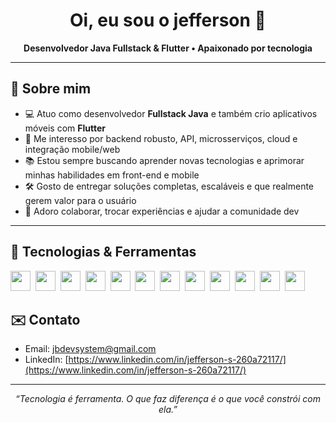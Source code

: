 <h1 align="center">Oi, eu sou o jefferson 👋</h1>

<p align="center">
  <b>Desenvolvedor Java Fullstack & Flutter • Apaixonado por tecnologia</b>
</p>

---

## 🚀 Sobre mim

- 💻 Atuo como desenvolvedor **Fullstack Java** e também crio aplicativos móveis com **Flutter**
- 👀 Me interesso por backend robusto, API, microsserviços, cloud e integração mobile/web
- 📚 Estou sempre buscando aprender novas tecnologias e aprimorar minhas habilidades em front-end e mobile
- 🛠️ Gosto de entregar soluções completas, escaláveis e que realmente gerem valor para o usuário
- 🤝 Adoro colaborar, trocar experiências e ajudar a comunidade dev

---

## 🧰 Tecnologias & Ferramentas

<img src="https://cdn.jsdelivr.net/gh/devicons/devicon/icons/java/java-original.svg" height="32"/>&nbsp;
<img src="https://cdn.jsdelivr.net/gh/devicons/devicon/icons/spring/spring-original.svg" height="32"/>&nbsp;
<img src="https://cdn.jsdelivr.net/gh/devicons/devicon/icons/flutter/flutter-original.svg" height="32"/>&nbsp;
<img src="https://cdn.jsdelivr.net/gh/devicons/devicon/icons/dart/dart-original.svg" height="32"/>&nbsp;
<img src="https://cdn.jsdelivr.net/gh/devicons/devicon/icons/javascript/javascript-original.svg" height="32"/>&nbsp;
<img src="https://cdn.jsdelivr.net/gh/devicons/devicon/icons/html5/html5-original.svg" height="32"/>&nbsp;
<img src="https://cdn.jsdelivr.net/gh/devicons/devicon/icons/css3/css3-original.svg" height="32"/>&nbsp;
<img src="https://cdn.jsdelivr.net/gh/devicons/devicon/icons/docker/docker-original.svg" height="32"/>&nbsp;
<img src="https://cdn.jsdelivr.net/gh/devicons/devicon/icons/mysql/mysql-original.svg" height="32"/>&nbsp;
<img src="https://cdn.jsdelivr.net/gh/devicons/devicon/icons/redis/redis-original.svg" height="32"/>&nbsp;
<img src="[https://cdn.jsdelivr.net/gh/devicons/devicon/icons/apachekafka/apachekafka-original.svg](https://cdn.simpleicons.org/rabbitmq/FF6600" height="32"/>&nbsp;
<img src="https://cdn.jsdelivr.net/gh/devicons/devicon/icons/rabbitmq/rabbitmq-original.svg" height="32"/>&nbsp;

## ✉️ Contato

- Email: [jbdevsystem@gmail.com](mailto:jbdevsystem@gmail.com)
- LinkedIn: [https://www.linkedin.com/in/jefferson-s-260a72117/](https://www.linkedin.com/in/jefferson-s-260a72117/)

---

<p align="center">
  <i>“Tecnologia é ferramenta. O que faz diferença é o que você constrói com ela.”</i>
</p>

